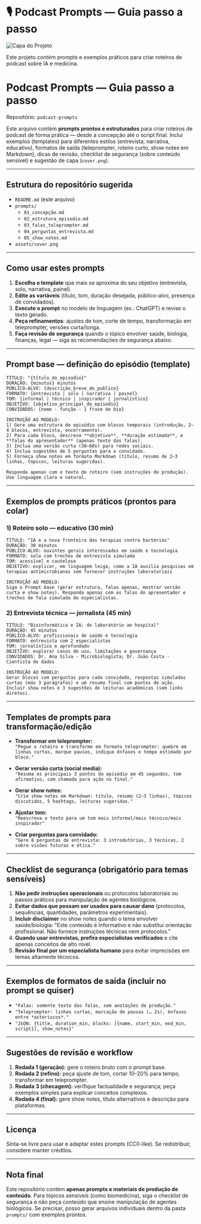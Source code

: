 # 🎙️ Podcast Prompts — Guia passo a passo

![Capa do Projeto](A_digital_graphic_design_presentation_slide_is_des.png.png)

Este projeto contém prompts e exemplos práticos para criar roteiros de podcast sobre IA e medicina.

# Podcast Prompts — Guia passo a passo

Repositório: `podcast-prompts`

Este arquivo contém **prompts prontos e estruturados** para criar roteiros de podcast de forma prática — desde a concepção até o script final. Inclui exemplos (templates) para diferentes estilos (entrevista, narrativa, educativo), formatos de saída (teleprompter, roteiro curto, show notes em Markdown), dicas de revisão, checklist de segurança (sobre conteúdo sensível) e sugestão de capa (`cover.png`).

---

## Estrutura do repositório sugerida

- `README.md` (este arquivo)  
- `prompts/`  
  - `01_concepção.md`  
  - `02_estrutura_episodio.md`  
  - `03_falas_teleprompter.md`  
  - `04_perguntas_entrevista.md`  
  - `05_show_notes.md`  
- `assets/cover.png`  

---

## Como usar estes prompts

1. **Escolha o template** que mais se aproxima do seu objetivo (entrevista, solo, narrativa, painel).
2. **Edite as variáveis** (título, tom, duração desejada, público-alvo, presença de convidados).
3. **Execute o prompt** no modelo de linguagem (ex.: ChatGPT) e revise o texto gerado.
4. **Peça refinamentos**: ajustes de tom, corte de tempo, transformação em teleprompter, versões curta/longa.
5. **Faça revisão de segurança** quando o tópico envolver saúde, biologia, finanças, legal — siga as recomendações de segurança abaixo.

---

## Prompt base — definição do episódio (template)

```
TÍTULO: "{título_do_episodio}"
DURAÇÃO: {minutos} minutos
PÚBLICO-ALVO: {descrição_breve_do_publico}
FORMATO: {entrevista | solo | narrativa | painel}
TOM: {informal | técnico | inspirador | jornalístico}
OBJETIVO: {objetivo_principal_do_episodio}
CONVIDADOS: {nome - função - 1 frase de bio}

INSTRUÇÃO AO MODELO:
1) Gere uma estrutura de episódio com blocos temporais (introdução, 2–4 blocos, entrevista, encerramento).
2) Para cada bloco, descreva **objetivo**, **duração estimada**, e **falas do apresentador** (apenas texto das falas).
3) Inclua uma versão curta (30–60s) para redes sociais.
4) Inclua sugestões de 5 perguntas para o convidado.
5) Forneça show notes em formato Markdown (título, resumo de 2–3 linhas, tópicos, leituras sugeridas).

Responda apenas com o texto do roteiro (sem instruções de produção). Use linguagem clara e natural.
```

---

## Exemplos de prompts práticos (prontos para colar)

### 1) Roteiro solo — educativo (30 min)

```
TÍTULO: "IA e a nova fronteira das terapias contra bactérias"
DURAÇÃO: 30 minutos
PÚBLICO-ALVO: ouvintes gerais interessados em saúde e tecnologia
FORMATO: solo com trechos de entrevista simulada
TOM: acessível e cauteloso
OBJETIVO: explicar, em linguagem leiga, como a IA auxilia pesquisas em terapias antimicrobianas sem fornecer instruções laboratoriais

INSTRUÇÃO AO MODELO:
Siga o Prompt base (gerar estrutura, falas apenas, mostrar versão curta e show notes). Responda apenas com as falas do apresentador e trechos de fala simulada de especialistas.
```

### 2) Entrevista técnica — jornalista (45 min)

```
TÍTULO: "Bioinformática e IA: do laboratório ao hospital"
DURAÇÃO: 45 minutos
PÚBLICO-ALVO: profissionais de saúde e tecnologia
FORMATO: entrevista com 2 especialistas
TOM: jornalístico e aprofundado
OBJETIVO: explorar casos de uso, limitações e governança
CONVIDADOS: Dr. Ana Silva - Microbiologista; Dr. João Costa - Cientista de dados

INSTRUÇÃO AO MODELO:
Gerar blocos com perguntas para cada convidado, respostas simuladas curtas (máx 3 parágrafos) e um resumo final com pontos de ação. Incluir show notes e 3 sugestões de leituras acadêmicas (sem links diretos).
```

---

## Templates de prompts para transformação/edição

- **Transformar em teleprompter:**  
  `"Pegue o roteiro e transforme em formato teleprompter: quebre em linhas curtas, marque pausas, indique ênfases e tempo estimado por bloco."`

- **Gerar versão curta (social media):**  
  `"Resuma os principais 3 pontos do episódio em 45 segundos, tom afirmativo, com chamada para ação no final."`

- **Gerar show notes:**  
  `"Crie show notes em Markdown: título, resumo (2–3 linhas), tópicos discutidos, 5 hashtags, leituras sugeridas."`

- **Ajustar tom:**  
  `"Reescreva o texto para um tom mais informal/mais técnico/mais inspirador"`

- **Criar perguntas para convidado:**  
  `"Gere 8 perguntas de entrevista: 3 introdutórias, 3 técnicas, 2 sobre visões futuras e ética."`

---

## Checklist de segurança (obrigatório para temas sensíveis)

1. **Não pedir instruções operacionais** ou protocolos laboratoriais ou passos práticos para manipulação de agentes biológicos.  
2. **Evitar dados que possam ser usados para causar dano** (protocolos, sequências, quantidades, parâmetros experimentais).  
3. **Incluir disclaimer** no show notes quando o tema envolver saúde/biologia: "Este conteúdo é informativo e não substitui orientação profissional. Não fornece instruções técnicas nem protocolos."  
4. **Quando usar entrevistas, prefira especialistas verificados** e cite apenas conceitos de alto nível.  
5. **Revisão final por um especialista humano** para evitar imprecisões em temas altamente técnicos.

---

## Exemplos de formatos de saída (incluir no prompt se quiser)

- `"Falas: somente texto das falas, sem anotações de produção."`
- `"Teleprompter: linhas curtas, marcação de pausas (… 2s), ênfases entre *asteriscos*."`
- `"JSON: {title, duration_min, blocks: [{name, start_min, end_min, script}], show_notes}"`

---

## Sugestões de revisão e workflow

1. **Rodada 1 (geração):** gere o roteiro bruto com o prompt base.
2. **Rodada 2 (refino):** peça ajuste de tom, cortar 10–20% para tempo, transformar em teleprompter.
3. **Rodada 3 (checagem):** verifique factualidade e segurança; peça exemplos simples para explicar conceitos complexos.
4. **Rodada 4 (final):** gere show notes, título alternativos e descrição para plataformas.

---

## Licença

Sinta-se livre para usar e adaptar estes prompts (CC0-like). Se redistribuir, considere manter créditos.

---

## Nota final

Este repositório contém **apenas prompts e materiais de produção de conteúdo**. Para tópicos sensíveis (como biomedicina), siga o checklist de segurança e não peça conteúdo que ensine manipulação de agentes biológicos. Se precisar, posso gerar arquivos individuais dentro da pasta `prompts/` com exemplos prontos.

